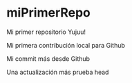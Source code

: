 # miPrimerRepo

Mi primer repositorio Yujuu!

Mi primera contribución local para Github

Mi commit más desde Github

Una actualización más prueba head
